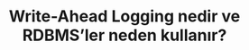 ---
layout: post
title: Write-Ahead Logging nedir ve RDBMS’ler neden kullanır?
ext-url: https://medium.com/@gokhansengun/write-ahead-logging-nedir-ve-rdbmsler-neden-kullan%C4%B1r-56d7956ec93
lang: tr
medium: yes
---